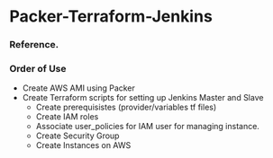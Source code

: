 # Packer-Terraform-Jenkins

### Reference.

### Order of Use

* Create AWS AMI using Packer
* Create Terraform scripts for setting up Jenkins Master and Slave
  * Create prerequisistes (provider/variables tf files)
  * Create IAM roles
  * Associate user_policies for IAM user for managing instance.
  * Create Security Group
  * Create Instances on AWS


